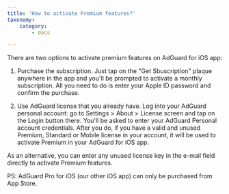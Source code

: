 ```yaml
---
title: 'How to activate Premium features?'
taxonomy:
    category:
        - docs

---
```


There are two options to activate premium features on AdGuard for iOS app:

1) Purchase the subscription. Just tap on the "Get Sbuscription" plaque anywhere in the app and you'll be prompted to activate a monthly subscription. All you need to do is enter your Apple ID password and confirm the purchase.

2) Use AdGuard license that you already have. Log into your AdGuard personal account: go to Settings > About > License screen and tap on the Login button there. You'll be asked to enter your AdGuard Personal account credentials. After you do, if you have a valid and unused Premium, Standard or Mobile license in your account, it will be used to activate Premium in your AdGuard for iOS app.

As an alternative, you can enter any unused license key in the e-mail field directly to activate Premium features.

PS: AdGuard Pro for iOS (our other iOS app) can only be purchased from App Store.